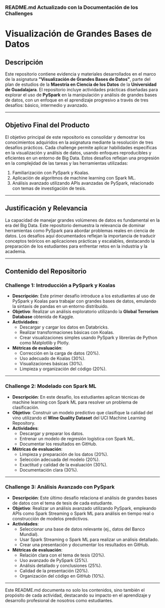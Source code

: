 ### **README.md Actualizado con la Documentación de los Challenges**

# **Visualización de Grandes Bases de Datos**

## **Descripción**
Este repositorio contiene evidencia y materiales desarrollados en el marco de la asignatura **"Visualización de Grandes Bases de Datos"**, parte del plan de estudios de la **Maestría en Ciencia de los Datos** de la **Universidad de Guadalajara**. El repositorio incluye actividades prácticas diseñadas para explorar el uso de **PySpark** en la manipulación y análisis de grandes bases de datos, con un enfoque en el aprendizaje progresivo a través de tres desafíos: básico, intermedio y avanzado.

---

## **Objetivo Final del Producto**
El objetivo principal de este repositorio es consolidar y demostrar los conocimientos adquiridos en la asignatura mediante la resolución de tres desafíos prácticos. Cada challenge permite aplicar habilidades específicas en la visualización y análisis de datos, usando enfoques reproducibles y eficientes en un entorno de Big Data. Estos desafíos reflejan una progresión en la complejidad de las tareas y las herramientas utilizadas:

1. Familiarización con PySpark y Koalas.
2. Aplicación de algoritmos de machine learning con Spark ML.
3. Análisis avanzado utilizando APIs avanzadas de PySpark, relacionado con temas de investigación de tesis.

---

## **Justificación y Relevancia**
La capacidad de manejar grandes volúmenes de datos es fundamental en la era del Big Data. Este repositorio demuestra la relevancia de dominar herramientas como PySpark para abordar problemas reales en ciencia de datos. Los desafíos aquí documentados reflejan la importancia de traducir conceptos teóricos en aplicaciones prácticas y escalables, destacando la preparación de los estudiantes para enfrentar retos en la industria y la academia.

---

## **Contenido del Repositorio**
### **Challenge 1: Introducción a PySpark y Koalas**
- **Descripción**: Este primer desafío introduce a los estudiantes al uso de PySpark y Koalas para trabajar con grandes bases de datos, emulando la sintaxis de pandas en un entorno distribuido.
- **Objetivo**: Realizar un análisis exploratorio utilizando la **Global Terrorism Database** obtenida de Kaggle.
- **Actividades**:
  - Descargar y cargar los datos en Databricks.
  - Realizar transformaciones básicas con Koalas.
  - Crear visualizaciones simples usando PySpark y librerías de Python como Matplotlib y Plotly.
- **Métricas de evaluación**:
  - Corrección en la carga de datos (20%).
  - Uso adecuado de Koalas (30%).
  - Visualizaciones básicas (30%).
  - Limpieza y organización del código (20%).

---

### **Challenge 2: Modelado con Spark ML**
- **Descripción**: En este desafío, los estudiantes aplican técnicas de machine learning con Spark ML para resolver un problema de clasificación.
- **Objetivo**: Construir un modelo predictivo que clasifique la calidad del vino utilizando el **Wine Quality Dataset** del UCI Machine Learning Repository.
- **Actividades**:
  - Descargar y preparar los datos.
  - Entrenar un modelo de regresión logística con Spark ML.
  - Documentar los resultados en GitHub.
- **Métricas de evaluación**:
  - Limpieza y preparación de los datos (20%).
  - Selección adecuada del modelo (20%).
  - Exactitud y calidad de la evaluación (30%).
  - Documentación clara (30%).

---

### **Challenge 3: Análisis Avanzado con PySpark**
- **Descripción**: Este último desafío relaciona el análisis de grandes bases de datos con el tema de tesis de cada estudiante.
- **Objetivo**: Realizar un análisis avanzado utilizando PySpark, empleando APIs como Spark Streaming o Spark ML para análisis en tiempo real o construcción de modelos predictivos.
- **Actividades**:
  - Seleccionar una base de datos relevante (ej., datos del Banco Mundial).
  - Usar Spark Streaming o Spark ML para realizar un análisis detallado.
  - Crear una presentación y documentar los resultados en GitHub.
- **Métricas de evaluación**:
  - Relación clara con el tema de tesis (20%).
  - Uso avanzado de PySpark (25%).
  - Análisis detallado y conclusiones (25%).
  - Calidad de la presentación (20%).
  - Organización del código en GitHub (10%).

---

Este README.md documenta no solo los contenidos, sino también el propósito de cada actividad, destacando su impacto en el aprendizaje y desarrollo profesional de nosotros como estudiantes. 

